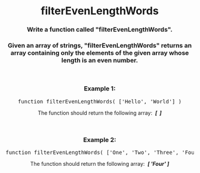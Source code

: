 <div align = 'center'>

# filterEvenLengthWords

</div>

<div align = 'center'>

<h3>Write a function called "filterEvenLengthWords".</h3>

<h3>Given an array of strings, "filterEvenLengthWords" returns an array containing only the elements of the given array whose length is an even number.</h3>

<br>

<h3>Example 1:</h3>

<pre>function filterEvenLengthWords(&nbsp;['Hello', 'World']&nbsp;)</pre>

<p>The function should return the following array: &nbsp;<strong><em>[&nbsp;&nbsp;]</em></strong></p>

<br>

<h3>Example 2:</h3>

<pre>function filterEvenLengthWords(&nbsp;['One', 'Two', 'Three', 'Four']&nbsp;)</pre>

<p>The function should return the following array: &nbsp;<strong><em>[&nbsp;'Four'&nbsp;]</em></strong></p>

</div>
